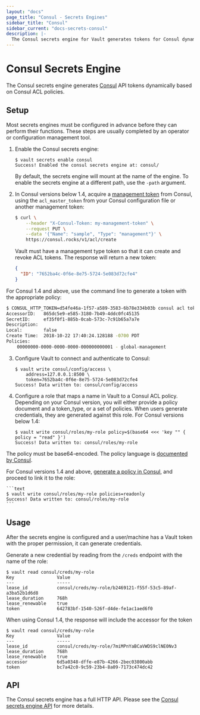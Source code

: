 ```yaml
---
layout: "docs"
page_title: "Consul - Secrets Engines"
sidebar_title: "Consul"
sidebar_current: "docs-secrets-consul"
description: |-
  The Consul secrets engine for Vault generates tokens for Consul dynamically.
---
```


# Consul Secrets Engine

The Consul secrets engine generates [Consul](https://www.consul.io) API tokens
dynamically based on Consul ACL policies.

## Setup

Most secrets engines must be configured in advance before they can perform their
functions. These steps are usually completed by an operator or configuration
management tool.

1. Enable the Consul secrets engine:

    ```text
    $ vault secrets enable consul
    Success! Enabled the consul secrets engine at: consul/
    ```

    By default, the secrets engine will mount at the name of the engine. To
    enable the secrets engine at a different path, use the `-path` argument.

2. In Consul versions below 1.4, acquire a [management token][consul-mgmt-token] from Consul, using the
`acl_master_token` from your Consul configuration file or another management
token:

    ```sh
    $ curl \
        --header "X-Consul-Token: my-management-token" \
        --request PUT \
        --data '{"Name": "sample", "Type": "management"}' \
        https://consul.rocks/v1/acl/create
    ```

    Vault must have a management type token so that it can create and revoke ACL
    tokens. The response will return a new token:

    ```json
    {
      "ID": "7652ba4c-0f6e-8e75-5724-5e083d72cfe4"
    }
    ```
For Consul 1.4 and above, use the command line to generate a token with the appropriate policy:

   ```sh
   $ CONSUL_HTTP_TOKEN=d54fe46a-1f57-a589-3583-6b78e334b03b consul acl token create -policy-name=global-management
   AccessorID:   865dc5e9-e585-3180-7b49-4ddc0fc45135
   SecretID:     ef35f0f1-885b-0cab-573c-7c91b65a7a7e
   Description:
   Local:        false
   Create Time:  2018-10-22 17:40:24.128188 -0700 PDT
   Policies:
       00000000-0000-0000-0000-000000000001 - global-management
   ```

3. Configure Vault to connect and authenticate to Consul:

    ```text
    $ vault write consul/config/access \
        address=127.0.0.1:8500 \
        token=7652ba4c-0f6e-8e75-5724-5e083d72cfe4
    Success! Data written to: consul/config/access
    ```

4. Configure a role that maps a name in Vault to a Consul ACL policy. Depending on your Consul version, 
you will either provide a policy document and a token_type, or a set of policies.
When users generate credentials, they are generated against this role. For Consul versions below 1.4:

    ```text
    $ vault write consul/roles/my-role policy=$(base64 <<< 'key "" { policy = "read" }')
    Success! Data written to: consul/roles/my-role
    ```
The policy must be base64-encoded. The policy language is [documented by Consul](https://www.consul.io/docs/internals/acl.html).

For Consul versions 1.4 and above, [generate a policy in Consul](https://www.consul.io/docs/guides/acl.html), and proceed to link it to the role:

    ```text
    $ vault write consul/roles/my-role policies=readonly
    Success! Data written to: consul/roles/my-role
    ```

## Usage

After the secrets engine is configured and a user/machine has a Vault token with
the proper permission, it can generate credentials.

Generate a new credential by reading from the `/creds` endpoint with the name
of the role:

```text
$ vault read consul/creds/my-role
Key                Value
---                -----
lease_id           consul/creds/my-role/b2469121-f55f-53c5-89af-a3ba52b1d6d8
lease_duration     768h
lease_renewable    true
token              642783bf-1540-526f-d4de-fe1ac1aed6f0
```

When using Consul 1.4, the response will include the accessor for the token

```text
$ vault read consul/creds/my-role
Key                Value
---                -----
lease_id           consul/creds/my-role/7miMPnYaBCaVWDS9clNE0Nv3
lease_duration     768h
lease_renewable    true
accessor           6d5a0348-dffe-e87b-4266-2bec03800abb
token              bc7a42c0-9c59-23b4-8a09-7173c474dc42
```
## API

The Consul secrets engine has a full HTTP API. Please see the
[Consul secrets engine API](/api/secret/consul/index.html) for more
details.

[consul-mgmt-token]: https://www.consul.io/docs/agent/http/acl.html#acl_create
